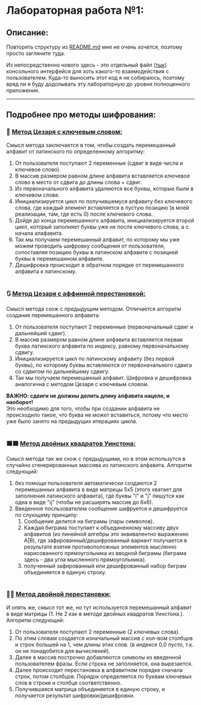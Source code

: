 # Лабораторная работа №1:

## Описание:

Повторять структуру из [README.md](../README.md) мне не очень хочется, поэтому просто загляните туда.

Из непосредственно нового здесь - это отдельный файл ([тык](console_UI_for_labs.py)) консольного интерфейся для хоть какого-то взаимодействия с пользователем. Куда-то выносить этот код я не собираюсь, поэтому вряд ли я буду додолывать эту лабораторную до уровня полноценного приложения.

---

## Подробнее про методы шифрования:

### 💬 <u>**Метод Цезаря с ключевым словом:**</u>

Смысл метода заключается в том, чтобы создать перемешанный алфавит от латинского по определенному алгоритму:

1. От пользователя поступают 2 переменные (сдвиг в виде числа и ключевое слово).
2. В массив размером равном длине алфавита вставляется ключевое слово в место от сдвига до длины слова + сдвиг.
3. Из первоначального алфавита удаляются все буквы, которые были в ключевом слове.
4. Инициализируется цикл по получившемуся алфавиту без ключевого слова, где каждый элемент вставляется в пустую позицию (в моей реализации, там, где есть 0) после ключевого слова.
5. Дойдя до конца перемешанного алфавита, инициализируется второй цикл, который заполняет буквы уже не после ключевого слова, а с начала алафавита.
6. Так мы получаем перемешанный алфавит, по которому мы уже можем проводить шифровку сообщения от пользователя, сопоставляя позицию буквы в латинском алфавите с позицией буквы в перемешанном алфавите.
7. Дешифровка происходит в обратном порядке от перемешанного алфавита к латинскому.<br><br>

### 🔃 <u>**Метод Цезаря с аффинной перестановкой:**</u>

Смысл метода схож с предыдущим методом. Отличается алгоритм создания перемешанного алфавита:

1. От пользователя поступают 2 переменные (первоначальный сдвиг и дальнейший сдвиг).
2. В массив размером равном длине алфавита вставляется первая буква латинского алфавита по индексу, равному первоначальному сдвигу.
3. Инициализируется цикл по латинскому алфавиту (без первой буквы), по которому буквы вставляются от первоначального сдвига со сдвигом по дальнейшему сдвигу.
4. Так мы получаем перемешанный алфавит. Шифровка и дешифровка аналогична с методом Цезаря с ключевым словом.

**ВАЖНО: сдвиги не должны делить длину алфавита нацело, и наоборот!** <br> Это необходимо для того, чтобы при создании алфавита не происходило такое, что буква не может вставиться, потому что место уже было занято на предыдущих итерациях цикла.<br><br>

### 🟩🟦 <u>**Метод двойных квадратов Уинстона:**</u>

Смысл метода так же схож с предыдущими, но в этом использутся в случайно сгенерированных массива из латинского алфавита. Алгоритм следующий:

1. без помощи пользователя автоматически создаются 2 перемешанных алфавита в виде матрицы 5x5 (этого хватает для заполнения латинского алфавита), где буквы "i" и "j" пишутся как одна в виде "ij" (чтобы не расширять массив до 6x6).
2. Введенное посльзователем сообщение шифруется и дешифруется по слующему принципу:
   1. Сообщение делится на биграмы (пары символов).
   2. Каждая биграма поступает к объединенному массиву двух алфавитов (из линейной алгебры это эквивалентно выражению A|B), где зафированный/дешифрованный вариант получается в результате взятия противоположных элементов мысленно нарисованного прямоугольника из вводной биграмы (биграма здесь - два угла мысленного прямоугольника).
   3. полученный зафированный или дешифрованный набор биграм объединяется в единую строку.<br><br>

### 🔄🔄 <u>**Метод двойной перестановки:**</u>

И опять же, смысл тот же, но тут используется перемешанный алфавит в виде матрицы (1. Не 2 как в методе двойных квадратов Уинстона.). Алгоритм следующий:

1. От пользователя поступают 2 переменные (2 ключевых слова).
2. По этим словам создается изначальный массив с кол-вом столбцов и строк большей на 1, чем длины этих слов. (в индексе 0,0 пусто, т.к. он не понадобится для вычислений).
3. Далее в массив построчно добавляются символы из введенной пользователем фразы. Если строка не заполняется, она вырезается.
4. Далее происходит перестановка в алфавитном порядке сначала строк, потом столбцов. Порядок определяется по буквам ключевых слов в строке и столбце соответственно.
5. Получившаяся матрица объединяется в единую строку, и получается результат шифровки/дешифровки.
